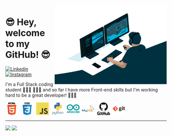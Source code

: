 <img src = "giphy.gif" width = "350px" height = "250px" align = "right">

# 😎 Hey, welcome to my GitHub! 😎

 <div id="bagdes">
 <a href = "https://www.linkedin.com/in/lucas-de-morais-pereira" target="_blank" rel="external">
  <img src="https://img.shields.io/badge/Linkedin-blue?style=for-the-badge&logo=linkedin&logoColor=white" alt=Linkedin bedge"/>
 </a>
  <a href = "https://www.instagram.com/pereiraldm/" target="_blank" rel="external">
  <img src="https://img.shields.io/badge/Instagram-orange?style=for-the-badge&logo=instagram&logoColor=white" alt=Instagram bedge"/>
  </a>
 </div>

I'm a Full Stack coding student 👨🏻‍🎓 👨🏻‍💻 and so far I have more Front-end skills but I'm working hard to be a great developer! 💪🏻🧠

<div>
  <img src="https://github.com/devicons/devicon/blob/master/icons/html5/html5-original-wordmark.svg" title="HTML5" alt="HTML5" width="40" height="40"/>&nbsp;
  <img src="https://github.com/devicons/devicon/blob/master/icons/css3/css3-original-wordmark.svg" title="CSS3" alt="CSS3" width="40" height="40"/>&nbsp;
  <img src="https://github.com/devicons/devicon/blob/master/icons/javascript/javascript-original.svg" title="JavaScript" alt="JavaScrip" width="40" height="40"/>&nbsp;
  <img src="https://github.com/devicons/devicon/blob/master/icons/python/python-original-wordmark.svg" title="Python" alt="Python" width="40" height="40"/>&nbsp;
  <img src="https://github.com/devicons/devicon/blob/master/icons/arduino/arduino-original-wordmark.svg" title="Arduino" alt="Arduino" width="40" height="40"/>&nbsp;
  <img src="https://github.com/devicons/devicon/blob/master/icons/mysql/mysql-original-wordmark.svg" title="MySQL" alt="MyQSL" width="40" height="40"/>&nbsp;
  <img src="https://github.com/devicons/devicon/blob/master/icons/github/github-original-wordmark.svg" title="GitHub" alt="GitHub" width="40" height="40"/>&nbsp;
  <img src="https://github.com/devicons/devicon/blob/master/icons/git/git-original-wordmark.svg" title="GIT" alt="GIT" width="40" height="40"/>&nbsp;
</div>
 
 ---
 
 <div align="left">
   <img height = "190em" src="https://github-readme-stats.vercel.app/api/top-langs/?username=pereiraldm&layout=compact&show_icons=true&theme=highcontrast&count_private=true"/>
   <img height = "190em" src="https://github-readme-stats.vercel.app/api?username=pereiraldm&layout=compact&show_icons=true&theme=highcontrast&count_private=true"/>
</div>
